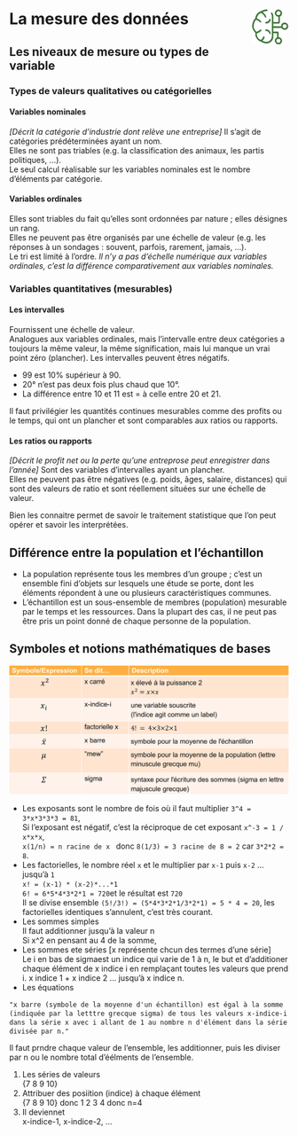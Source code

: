 # **La mesure des données** <a href="../"><img src="https://github.com/MiKL5/BI/blob/master/assets/bi.svg" alt="Data science" align="right" height="64px"></a>
## **Les niveaux de mesure ou types de variable**
### Types de valeurs qualitatives ou catégorielles
#### **Variables nominales**
_[Décrit la catégorie d’industrie dont relève une entreprise]_
Il s’agit de catégories prédéterminées ayant un nom.  
Elles ne sont pas triables (e.g. la classification des animaux, les partis politiques, …).  
Le seul calcul réalisable sur les variables nominales est le nombre d’éléments par catégorie.
#### **Variables ordinales**
Elles sont triables du fait qu’elles sont ordonnées par nature ; elles désignes un rang.  
Elles ne peuvent pas être organisés par une échelle de valeur (e.g. les réponses à un sondages : souvent, parfois, rarement, jamais, …).  
Le tri est limité à l’ordre.
_Il n’y a pas d’échelle numérique aux variables ordinales, c’est la différence comparativement aux variables nominales._
### **Variables quantitatives (mesurables)**
#### **Les intervalles**
Fournissent une échelle de valeur.  
Analogues aux variables ordinales, mais l’intervalle entre deux catégories a toujours la même valeur, la même signification, mais lui manque un vrai point zéro (plancher). Les intervalles peuvent êtres négatifs.  
- 99 est 10% supérieur à 90.
- 20° n’est pas deux fois plus chaud que 10°.
- La différence entre 10 et 11 est = à celle entre 20 et 21.

Il faut privilégier les quantités continues mesurables comme des profits ou le temps, qui ont un plancher et sont comparables aux ratios ou rapports.
#### **Les ratios ou rapports**
_[Décrit le profit net ou la perte qu’une entreprose peut enregistrer dans l’année]_
Sont des variables d’intervalles ayant un plancher.  
Elles ne peuvent pas être négatives (e.g. poids, âges, salaire, distances) qui sont des valeurs de ratio et sont réellement situées sur une échelle de valeur.

Bien les connaitre permet de savoir le traitement statistique que l’on peut opérer et savoir les interprétées.
## **Différence entre la population et l’échantillon**
* La population représente tous les membres d’un groupe ; c’est un ensemble fini d’objets sur lesquels une étude se porte, dont les éléments répondent à une ou plusieurs caractéristiques communes.
* L’échantillon est un sous-ensemble de membres (population) mesurable par le temps et les ressources. Dans la plupart des cas, il ne peut pas être pris un point donné de chaque personne de la population.
## **Symboles et notions mathématiques de bases**
![Symboles](../../assets/symboles.png)  
* Les exposants sont le nombre de fois où il faut multiplier `3^4 = 3*x*3*3*3 = 81`,  
  Si l’exposant est négatif, c’est la réciproque de cet exposant `x^-3 = 1 / x*x*x`,  
  `x(1/n) = n racine de x ` donc `8(1/3) = 3 racine de 8 = 2` car `3*2*2 = 8`.
* Les factorielles, le nombre réel `x` et le multiplier par `x-1` puis `x-2` … jusqu’à `1`  
  `x! = (x-1) * (x-2)*...*1`  
  `6! = 6*5*4*3*2*1 = 720`et le résultat est `720`  
  Il se divise ensemble `(5!/3!) = (5*4*3*2*1/3*2*1) = 5 * 4 = 20`, les factorielles identiques s’annulent, c’est très courant.
* Les sommes simples  
  Il faut additionner jusqu’à la valeur n  
  Si x^2 en pensant au 4 de la somme, 
* Les sommes ete séries [x représente chcun des termes d’une série]  
  Le i en bas de sigmaest un indice qui varie de 1 à n, le but et d’additioner chaque élément de x indice i en remplaçant toutes les valeurs que prend i. x indice 1 + x indice 2 … jusqu’à x indice n.
* Les équations  
```
"x barre (symbole de la moyenne d'un échantillon) est égal à la somme (indiquée par la letttre grecque sigma) de tous les valeurs x-indice-i dans la série x avec i allant de 1 au nombre n d'élément dans la série divisée par n."
```
Il faut prndre chaque valeur de l’ensemble, les additionner, puis les diviser par n ou le nombre total d’éélments de l’ensemble.
1. Les séries de valeurs  
   {7 8 9 10}
2. Attribuer des posiition (indice) à chaque élément  
    {7 8 9 10} donc 1 2 3 4 donc n=4
3. Il deviennet  
   x-indice-1, x-indice-2, …